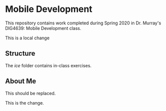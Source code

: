 # Mobile Development
This repository contains work completed during Spring 2020 in Dr. Murray's DIG4639: Mobile Development class.

This is a local change

## Structure
The *ice* folder contains in-class exercises. 

## About Me
This should be replaced.

This is the change.
